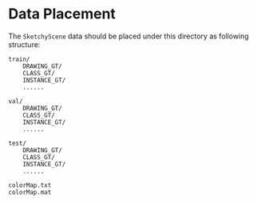 # Data Placement

The `SketchyScene` data should be placed under this directory as following structure:

```
train/
    DRAWING_GT/
    CLASS_GT/
    INSTANCE_GT/
    ......

val/
    DRAWING_GT/
    CLASS_GT/
    INSTANCE_GT/
    ......

test/
    DRAWING_GT/
    CLASS_GT/
    INSTANCE_GT/
    ......

colorMap.txt
colorMap.mat


```
